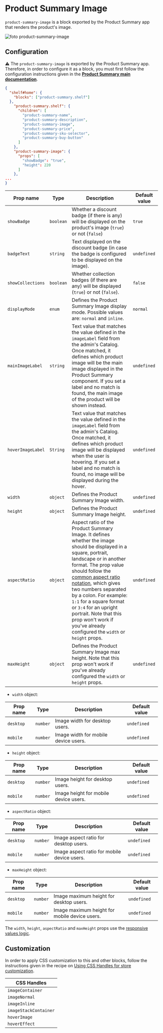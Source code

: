 # Product Summary Image

`product-summary-image` is a block exported by the Product Summary app that renders the product's image.

![foto product-summary-image](https://user-images.githubusercontent.com/52087100/79134289-d5d64a80-7d83-11ea-84e6-a5a237acfae1.png)


## Configuration

:warning: The `product-summary-image` is exported by the Product Summary app. Therefore, in order to configure it as a block, you must first follow the configuration instructions given in the [**Product Summary main documentation**](https://vtex.io/docs/components/all/vtex.product-summary@2.53.0/).

```json
{
  "shelf#home": {
    "blocks": ["product-summary.shelf"]
  },
    "product-summary.shelf": {
      "children": [
        "product-summary-name",
        "product-summary-description",
        "product-summary-image",
        "product-summary-price",
        "product-summary-sku-selector",
        "product-summary-buy-button"
      ]
    },
    "product-summary-image": {
      "props": [
        "showBadge": "true",
        "height": 220
      ]
    },
...
}
```

| Prop name | Type | Description | Default value |
| ----------------- | --------- | ------------------------------------------------------------------------------------------------------------------------------------------------------------------------ | ------------- |
| `showBadge` | `boolean` | Whether a discount badge (if there is any) will be displayed on the product's image (`true`) or not (`false`) | `true` |
| `badgeText` | `string` | Text displayed on the discount badge (in case the badge is configured to be displayed on the image). | `undefined` |
| `showCollections` | `boolean` | Whether collection badges (if there are any) will be displayed (`true`) or not (`false`). | `false` |
| `displayMode` | `enum` | Defines the Product Summary Image display mode. Possible values are: `normal` and `inline`. | `normal` |
| `mainImageLabel` | `string` | Text value that matches the value defined in the `imageLabel` field from the admin's Catalog. Once matched, it defines which product image will be the main image displayed in the Product Summary component. If you set a label and no match is found, the main image of the product will be shown instead. | `undefined`|
| `hoverImageLabel` | `String` | Text value that matches the value defined in the `imageLabel` field from the admin's Catalog. Once matched, it defines which product image will be displayed when the user is hovering. If you set a label and no match is found, no image will be displayed during the hover. | `undefined` |
| `width` | `object` | Defines the Product Summary Image width. | `undefined` |
| `height` | `object` | Defines the Product Summary Image height. | `undefined` |
| `aspectRatio` | `object` | Aspect ratio of the Product Summary Image. It defines whether the image should be displayed in a square, portrait, landscape or in another format. The prop value should follow the [common aspect ratio notation](https://en.wikipedia.org/wiki/Aspect_ratio_(image)), which gives two numbers separated by a colon. For example: `1:1` for a square format or `3:4` for an upright portrait. Note that this prop won't work if you've already configured the `width` or `height` props. | `undefined` |
| `maxHeight` | `object` | Defines the Product Summary Image max height. Note that this prop won't work if you've already configured the `width` or `height` props.| `undefined` |

- `width` object:

| Prop name | Type | Description | Default value |
| ----------------- | --------- | ------------------------------------------------------------------------------------------------------------------------------------------------------------------------ | ------------- |
| `desktop` | `number` | Image width for desktop users. | `undefined` |
| `mobile`| `number` | Image width for mobile device users. | `undefined` |

-  `height` object:

| Prop name | Type | Description | Default value |
| ----------------- | --------- | ------------------------------------------------------------------------------------------------------------------------------------------------------------------------ | ------------- |
| `desktop` | `number` | Image height for desktop users. | `undefined` |
| `mobile`| `number` | Image height for mobile device users. | `undefined` |
  
- `aspectRatio` object:

| Prop name | Type | Description | Default value |
| ----------------- | --------- | ------------------------------------------------------------------------------------------------------------------------------------------------------------------------ | ------------- |
| `desktop` | `number` | Image aspect ratio for desktop users. | `undefined` |
| `mobile`| `number` | Image aspect ratio for mobile device users. | `undefined` |
  
- `maxHeight` object:

| Prop name | Type | Description | Default value |
| ----------------- | --------- | ------------------------------------------------------------------------------------------------------------------------------------------------------------------------ | ------------- |
| `desktop` | `number` | Image maximum height for desktop users. | `undefined` |
| `mobile`| `number` | Image maximum height for mobile device users. | `undefined` |

The `width`, `height`, `aspectRatio` and `maxHeight` props use the [responsive values logic](https://github.com/vtex-apps/responsive-values#vtexresponsive-values).

## Customization

In order to apply CSS customization to this and other blocks, follow the instructions given in the recipe on [Using CSS Handles for store customization](https://vtex.io/docs/recipes/style/using-css-handles-for-store-customization).

| CSS Handles |
|-----------------------|
| `imageContainer` |
| `imageNormal` |
| `imageInline` |
| `imageStackContainer` |
| `hoverImage` |
| `hoverEffect` |
